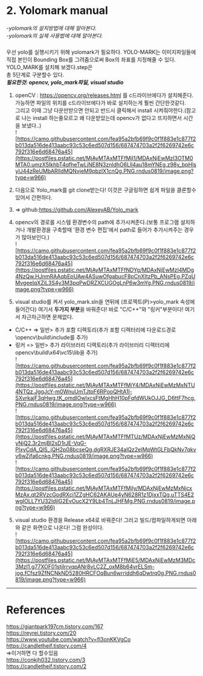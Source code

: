 # 2. Yolomark manual
*-yolomark의 설치방법에 대해 알아본다.*  
*-yolomark의 실제 사용법에 대해 알아본다.* 

##### 
우선 yolo를 실행시키기 위해 yolomark가 필요하다. YOLO-MARK는 이미지파일들에 직접 본인이 Bounding Box를 그려줌으로써 Box의 좌표를 지정해줄 수 있다. YOLO_MARK를 설치해 보겠다.step은  
총 5단계로 구분할수 있다.  
***필요한것: opencv, yolo_mark파일, visual studio***  
1. openCV : https://opencv.org/releases.html 를 c드라이브에다가 설치해준다. 가능하면 파일의 위치를 c드라이브에다가 바로 설치하는게 훨씬 간단한것같다.  
그리고 이때 그냥 다운만받으면 안되고 반드시 클릭해서 install 시켜줘야한다.(참고로 나는 install 하는줄모르고 왜 다운받았는데 opencv가 없다고 뜨지하면서 시간을 보냈다..)  
![https://camo.githubusercontent.com/fea95a2bfb69f9c0f1f883e1c877f2b013da516de413aabc93c53c6ed507d156/687474703a2f2f6269742e6c792f316e6d68476a45](https://postfiles.pstatic.net/MjAyMTAxMTFfMjI1/MDAxNjEwMzI3OTM0MTA0.umzX5IkhbT4qfheTwLjNE8N3znldhO6Lll4au18mYNEg.z98y_bpHlsyIJ44zReUMbARIIdMQNvjeM9pbzIX1cnQg.PNG.rndus0819/image.png?type=w966)  

2. 다음으로 Yolo_mark를 git clone받는다! 이것은 구글링하면 쉽게 파일을 클론할수 있어서 간편하다.   
3. => github:https://github.com/AlexeyAB/Yolo_mark  

3. opencv의 경로를 시스템 환경변수의 path에 추가시켜준다.(보통 프로그램 설치하거나 개발환경을 구축할때 '환경 변수 편집'에서 path로 들어가 추가시켜주는 경우가 많아보인다.)  
![https://camo.githubusercontent.com/fea95a2bfb69f9c0f1f883e1c877f2b013da516de413aabc93c53c6ed507d156/687474703a2f2f6269742e6c792f316e6d68476a45](https://postfiles.pstatic.net/MjAyMTAxMTFfNDYg/MDAxNjEwMzI4MDg4NzQw.HJnmRAAqbEpUAw4ASuwOfgabucF8pCnXItzPb_ANsPEg.PZqUMvgeeIqXZiL3S4y3M3pqPwDRZXCUGOgLnP6w3mYg.PNG.rndus0819/image.png?type=w966)
  
4. visual studio를 켜서 yolo_mark.sln을 연뒤에 (프로젝트(P)>yolo_mark 속성에 들어간다) 여기서 **두가지 부분**을 바꿔준다! 바로 "C/C++"와 "링커"부분이다! 여기서 차근차근하면 문제없다.  
* C/C++ => 일반> 추가 포함 디렉토리(추가 포함 디렉터리에 다운로드경로\opencv\build\include를 추가)  
* 링커 => 일반> 추가 라이브러리 디렉토리(추가 라이브러리 디렉터리에 opencv\build\x64\vc15\lib을 추가)  
![https://camo.githubusercontent.com/fea95a2bfb69f9c0f1f883e1c877f2b013da516de413aabc93c53c6ed507d156/687474703a2f2f6269742e6c792f316e6d68476a45](https://postfiles.pstatic.net/MjAyMTAxMTFfMjY4/MDAxNjEwMzMxNTU4NTQz.JggJcY-m0WnuUmTJtpF6RPooQHtA1l-SXvrkajF3qHwg.tK_omdlOwIxcsFtMgHhH10pFqfdWUkOJJG_D6ttF7hcg.PNG.rndus0819/image.png?type=w966)  
![https://camo.githubusercontent.com/fea95a2bfb69f9c0f1f883e1c877f2b013da516de413aabc93c53c6ed507d156/687474703a2f2f6269742e6c792f316e6d68476a45](https://postfiles.pstatic.net/MjAyMTAxMTFfMTUz/MDAxNjEwMzMxNjQyNjQ2.3r2mjBI2sD1rJE-VqG-PlxyCdA_QlS_jQH2p08bcseQg.dgRXRJE34alQz2eIMpWtGLFbQkNv7qkvv6wZjfa6cnkg.PNG.rndus0819/image.png?type=w966)  
![https://camo.githubusercontent.com/fea95a2bfb69f9c0f1f883e1c877f2b013da516de413aabc93c53c6ed507d156/687474703a2f2f6269742e6c792f316e6d68476a45](https://postfiles.pstatic.net/MjAyMTAxMTFfMjIy/MDAxNjEwMzMxNjcxMzAx.qt2RVzcGodRXcj1ZZgHC62AKAUe4yN628R1z1DjxxTQg.uTTS4E2wgIOLL7YU32IdjlG2EvOucX2Y9Lb4TnLJHFMg.PNG.rndus0819/image.png?type=w966)

5.  visual studio 환경을 Release x64로 바꿔준다! 그러고 빌드/컴파일하게되면 아래와 같은 화면으로 나온다! 그럼 완성이다.  
![https://camo.githubusercontent.com/fea95a2bfb69f9c0f1f883e1c877f2b013da516de413aabc93c53c6ed507d156/687474703a2f2f6269742e6c792f316e6d68476a45](https://postfiles.pstatic.net/MjAyMTAxMTFfMjE5/MDAxNjEwMzM3MDc3MzI1.g77XOF01stjIrrvqpANr8vLC2Z_oxM8b64vrELSm-jog.fCfsz9ZfNCNkND5280HRCFOqBun6wrriddh6qDwtrq0g.PNG.rndus0819/image.png?type=w966)

-------
# References  
https://giantpark197cm.tistory.com/167  
https://reyrei.tistory.com/20  
https://www.youtube.com/watch?v=fl3onKKVgCo    
https://candletheif.tistory.com/4    
=>이거하면 다 할수있음  
https://conkjh032.tistory.com/3    
https://candletheif.tistory.com/2

